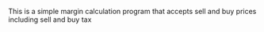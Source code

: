 This is a simple margin calculation program that accepts sell and buy prices including sell and buy tax
